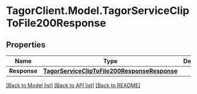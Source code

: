 # TagorClient.Model.TagorServiceClipToFile200Response

## Properties

Name | Type | Description | Notes
------------ | ------------- | ------------- | -------------
**Response** | [**TagorServiceClipToFile200ResponseResponse**](TagorServiceClipToFile200ResponseResponse.md) |  | [optional] 

[[Back to Model list]](../README.md#documentation-for-models) [[Back to API list]](../README.md#documentation-for-api-endpoints) [[Back to README]](../README.md)

